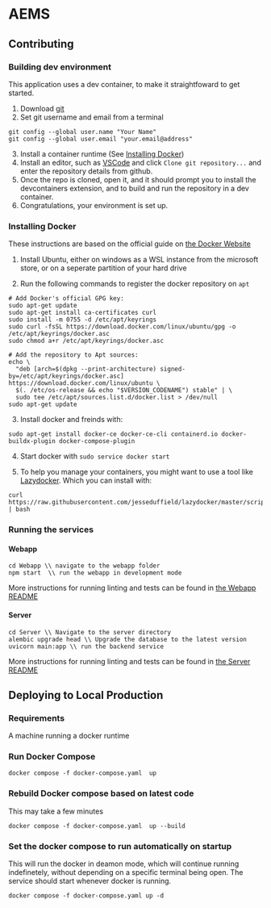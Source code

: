 # AEMS

## Contributing

### Building dev environment

This application uses a dev container, to make it straightfoward to get started.

1. Download [git](https://git-scm.com/download)
2. Set git username and email from a terminal

```terminal
git config --global user.name "Your Name"
git config --global user.email "your.email@address"
```

3. Install a container runtime (See [Installing Docker](#installing-docker))
4. Install an editor, such as [VSCode](https://code.visualstudio.com/download) and click `Clone git repository...` and enter the repository details from github.
5. Once the repo is cloned, open it, and it should prompt you to install the devcontainers extension, and to build and run the repository in a dev container.
6. Congratulations, your environment is set up.

### Installing Docker

These instructions are based on the official guide on [the Docker Website](https://docs.docker.com/engine/install/ubuntu/#install-using-the-repository)

1. Install Ubuntu, either on windows as a WSL instance from the microsoft store, or on a seperate partition of your hard drive

2. Run the following commands to register the docker repository on `apt`

```
# Add Docker's official GPG key:
sudo apt-get update
sudo apt-get install ca-certificates curl
sudo install -m 0755 -d /etc/apt/keyrings
sudo curl -fsSL https://download.docker.com/linux/ubuntu/gpg -o /etc/apt/keyrings/docker.asc
sudo chmod a+r /etc/apt/keyrings/docker.asc

# Add the repository to Apt sources:
echo \
  "deb [arch=$(dpkg --print-architecture) signed-by=/etc/apt/keyrings/docker.asc] https://download.docker.com/linux/ubuntu \
  $(. /etc/os-release && echo "$VERSION_CODENAME") stable" | \
  sudo tee /etc/apt/sources.list.d/docker.list > /dev/null
sudo apt-get update
```

3. Install docker and freinds with:

```
sudo apt-get install docker-ce docker-ce-cli containerd.io docker-buildx-plugin docker-compose-plugin
```

4. Start docker with `sudo service docker start`

5. To help you manage your containers, you might want to use a tool like [Lazydocker](https://github.com/jesseduffield/lazydocker). Which you can install with:

```
curl https://raw.githubusercontent.com/jesseduffield/lazydocker/master/scripts/install_update_linux.sh | bash
```

### Running the services

#### Webapp

```
cd Webapp \\ navigate to the webapp folder
npm start  \\ run the webapp in development mode
```

More instructions for running linting and tests can be found in [the Webapp README](./Webapp/README.md)

#### Server

```
cd Server \\ Navigate to the server directory
alembic upgrade head \\ Upgrade the database to the latest version
uvicorn main:app \\ run the backend service
```

More instructions for running linting and tests can be found in [the Server README](./Server/README.md)

## Deploying to Local Production

### Requirements

A machine running a docker runtime

### Run Docker Compose

```
docker compose -f docker-compose.yaml  up
```

### Rebuild Docker compose based on latest code

This may take a few minutes

```
docker compose -f docker-compose.yaml  up --build
```

### Set the docker compose to run automatically on startup

This will run the docker in deamon mode, which will continue running indefinetely, without depending on a specific terminal being open. The service should start whenever docker is running.

```
docker compose -f docker-compose.yaml up -d
```
